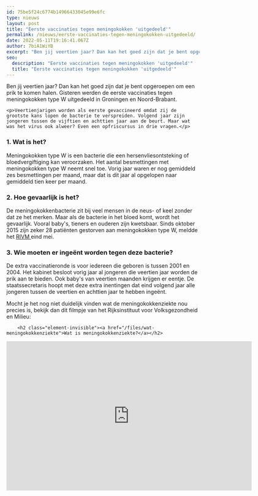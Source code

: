 ```yaml
---
id: 75be5f24c6774b14966433045e99e6fc
type: nieuws
layout: post
title: "Eerste vaccinaties tegen meningokokken 'uitgedeeld'"
permalink: /nieuws/eerste-vaccinaties-tegen-meningokokken-uitgedeeld/
date: 2022-05-11T19:16:41.067Z
author: 7biA1WiYB
excerpt: "Ben jij veertien jaar? Dan kan het goed zijn dat je bent opgeroepen om een prik te komen halen. Gisteren werden de eerste vaccinaties tegen meningokokken type W uitgedeeld in Groningen en Noord-Brabant.  "
seo:
  description: "Eerste vaccinaties tegen meningokokken 'uitgedeeld'"
  title: "Eerste vaccinaties tegen meningokokken 'uitgedeeld'"
---
```

Ben jij veertien jaar? Dan kan het goed zijn dat je bent opgeroepen om een prik te komen halen. Gisteren werden de eerste vaccinaties tegen meningokokken type W uitgedeeld in Groningen en Noord-Brabant.  

    <p>Veertienjarigen worden als eerste gevaccineerd omdat zij de grootste kans lopen de bacterie te verspreiden. Volgend jaar zijn jongeren tussen de vijftien en achttien jaar aan de beurt. Maar wat was het virus ook alweer? Even een opfriscursus in drie vragen.</p>
<h3>1. Wat is het?</h3>
<p>Meningokokken type W is een bacterie die een hersenvliesontsteking of bloedvergiftiging kan veroorzaken. Het aantal besmettingen met meningokokken type W neemt snel toe. Vorig jaar waren er nog gemiddeld zes besmettingen per maand, maar dat is dit jaar al opgelopen naar gemiddeld tien keer per maand.</p>
<h3>2. Hoe gevaarlijk is het?</h3>
<p>De meningokokkenbacterie zit bij veel mensen in de neus- of keel zonder dat ze het merken. Maar als de bacterie in het bloed komt, wordt het gevaarlijk. Vooral baby's, tieners en ouderen zijn kwetsbaar. Sinds oktober 2015 zijn zeker 28 patiënten gestorven aan meningokokken type W, meldde het <a href="https://www.rivm.nl/Onderwerpen/M/Meningokokken" target="_blank">RIVM </a>eind mei.</p>
<h3>3. Wie moeten er ingeënt worden tegen deze bacterie?</h3>
<p>De extra vaccinatieronde is voor iedereen die geboren is tussen 2001 en 2004. Het kabinet besloot vorig jaar al jongeren die veertien jaar worden de prik aan te bieden. Ook baby's van veertien maanden krijgen er eentje. De staatssecretaris hoopt met deze extra inentingen dat eind volgend jaar alle jongeren tussen de veertien en achttien jaar te hebben ingeënt.</p>
<p>Mocht je het nog niet duidelijk vinden wat de meningokokkenziekte nou precies is, bekijk dan dit filmpje van het Rijksinstituut voor Volksgezondheid en Milieu:</p>
<p><div class="media media-element-container media-default"><div id="file-533472" class="file file-video file-video-youtube">

        <h2 class="element-invisible"><a href="/files/wat-meningokokkenziekte">Wat is meningokokkenziekte?</a></h2>
    
  
  <div class="content">
    <div class="media-youtube-video media-element file-default media-youtube-1">
  <iframe class="media-youtube-player" width="640" height="390" title="Wat is meningokokkenziekte?" src="https://www.youtube.com/embed/X4dWL0aiI60?wmode=opaque&controls=" name="Wat is meningokokkenziekte?" frameborder="0" allowfullscreen="">Video van Wat is meningokokkenziekte?</iframe>
</div>
  </div>

  
</div>
</div>  
